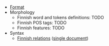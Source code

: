 * [Format](format.html)
* Morphology
  * Finnish word and tokens definitions: TODO
  * Finnish POS tags: TODO
  * Finnish features: TODO
* Syntax
  * [Finnish relations](fi-dep-index.html) ([single document](fi-dep-all.html))
